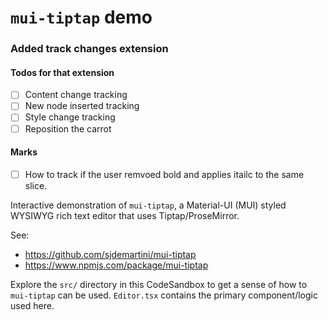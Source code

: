 # `mui-tiptap` demo

### Added track changes extension

#### Todos for that extension

- [ ] Content change tracking
- [ ] New node inserted tracking
- [ ] Style change tracking
- [ ] Reposition the carrot

#### Marks
- [ ] How to track if the user remvoed bold and applies itailc to the same slice.

Interactive demonstration of `mui-tiptap`, a Material-UI (MUI) styled WYSIWYG rich text editor that uses Tiptap/ProseMirror.

See:
- https://github.com/sjdemartini/mui-tiptap
- https://www.npmjs.com/package/mui-tiptap

Explore the `src/` directory in this CodeSandbox to get a sense of how to `mui-tiptap` can be used. `Editor.tsx` contains the primary component/logic used here.
